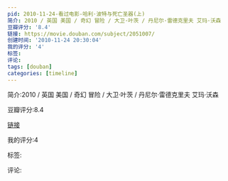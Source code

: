 ```yaml
---
pid: 2010-11-24-看过电影-哈利·波特与死亡圣器(上)
简介: 2010 / 英国 美国 / 奇幻 冒险 / 大卫·叶茨 / 丹尼尔·雷德克里夫 艾玛·沃森
豆瓣评分: '8.4'
链接: https://movie.douban.com/subject/2051007/
创建时间: '2010-11-24 20:30:04'
我的评分: '4'
标签:
评论:
tags: [douban]
categories: [timeline]
---
```

简介:2010 / 英国 美国 / 奇幻 冒险 / 大卫·叶茨 / 丹尼尔·雷德克里夫 艾玛·沃森

豆瓣评分:8.4

[链接](https://movie.douban.com/subject/2051007/)

我的评分:4

标签:

评论:

